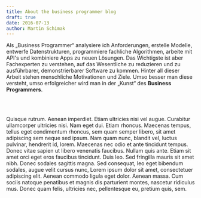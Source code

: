 ```yaml
---
title: About the business programmer blog
draft: true
date: 2016-07-13
author: Martin Schimak
---
```


<p class="columns_2">

Als „Business Programmer“ analysiere ich Anforderungen, erstelle Modelle, entwerfe Datenstrukturen, programmiere fachliche Algorithmen, arbeite mit API's und kombiniere Apps zu neuen Lösungen. Das Wichtigste ist aber Fachexperten zu verstehen, auf das Wesentliche zu reduzieren und zu ausführbarer, demonstrierbarer Software zu kommen. Hinter all dieser Arbeit stehen menschliche Motivationen und Ziele. Umso besser man diese versteht, umso erfolgreicher wird man in der „Kunst“ des <strong>Business Programmers</strong>.

<br>
<br>

Quisque rutrum. Aenean imperdiet. Etiam ultricies nisi vel augue. Curabitur ullamcorper ultricies nisi. Nam eget dui. Etiam rhoncus. Maecenas tempus, tellus eget condimentum rhoncus, sem quam semper libero, sit amet adipiscing sem neque sed ipsum. Nam quam nunc, blandit vel, luctus pulvinar, hendrerit id, lorem. Maecenas nec odio et ante tincidunt tempus. Donec vitae sapien ut libero venenatis faucibus. Nullam quis ante. Etiam sit amet orci eget eros faucibus tincidunt. Duis leo. Sed fringilla mauris sit amet nibh. Donec sodales sagittis magna. Sed consequat, leo eget bibendum sodales, augue velit cursus nunc,
Lorem ipsum dolor sit amet, consectetuer adipiscing elit. Aenean commodo ligula eget dolor. Aenean massa. Cum sociis natoque penatibus et magnis dis parturient montes, nascetur ridiculus mus. Donec quam felis, ultricies nec, pellentesque eu, pretium quis, sem.

</p>
